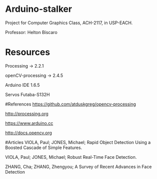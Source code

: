 # Arduino-stalker

Project for Computer Graphics Class, ACH-2117, in USP-EACH.

Professor: Helton Bíscaro

# Resources

Processing -> 2.2.1

openCV-processing -> 2.4.5

Arduino IDE 1.6.5

Servos Futaba-S132H



#References
https://github.com/atduskgreg/opencv-processing

http://processing.org

https://www.arduino.cc

http://docs.opencv.org

#Articles
VIOLA, Paul; JONES, Michael; Rapid Object Detection Using a Boosted Cascade of Simple Features.

VIOLA, Paul; JONES, Michael; Robust Real-Time Face Detection.

ZHANG, Cha; ZHANG, Zhengyou; A Survey of Recent Advances in Face Detection

